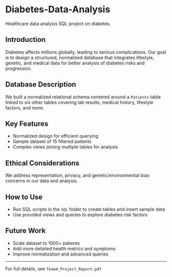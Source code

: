# Diabetes-Data-Analysis
Healthcare data analysis SQL project on diabetes.


## Introduction  
Diabetes affects millions globally, leading to serious complications. Our goal is to design a structured, normalized database that integrates lifestyle, genetic, and medical data for better analysis of diabetes risks and progression.

## Database Description  
We built a normalized relational schema centered around a `Patients` table linked to six other tables covering lab results, medical history, lifestyle factors, and more.

## Key Features  
- Normalized design for efficient querying  
- Sample dataset of 15 filtered patients  
- Complex views joining multiple tables for analysis  

## Ethical Considerations  
We address representation, privacy, and genetic/environmental bias concerns in our data and analysis.

## How to Use  
- Run SQL scripts in the `SQL` folder to create tables and insert sample data  
- Use provided views and queries to explore diabetes risk factors

## Future Work  
- Scale dataset to 1000+ patients  
- Add more detailed health metrics and symptoms  
- Improve normalization and advanced queries

---

For full details, see `Team4_Project_Report.pdf` 
